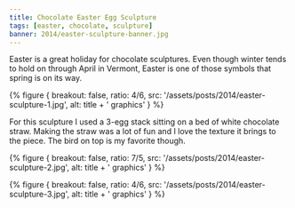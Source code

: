 ```yaml
---
title: Chocolate Easter Egg Sculpture
tags: [easter, chocolate, sculpture]
banner: 2014/easter-sculpture-banner.jpg
---
```


Easter is a great holiday for chocolate sculptures. Even though winter tends to hold on through April in Vermont, Easter is one of those symbols that spring is on its way.

{% figure {
    breakout: false,
    ratio: 4/6,
    src: '/assets/posts/2014/easter-sculpture-1.jpg',
    alt: title + ' graphics'
} %}

For this sculpture I used a 3-egg stack sitting on a bed of white chocolate straw. Making the straw was a lot of fun and I love the texture it brings to the piece. The bird on top is my favorite though.

{% figure {
    breakout: false,
    ratio: 7/5,
    src: '/assets/posts/2014/easter-sculpture-2.jpg',
    alt: title + ' graphics'
} %}

{% figure {
    breakout: false,
    ratio: 4/6,
    src: '/assets/posts/2014/easter-sculpture-3.jpg',
    alt: title + ' graphics'
} %}